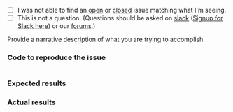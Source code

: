 - [ ] I was not able to find an [open](https://github.com/zendframework/zend-expressive-twigrenderer/issues?q=is%3Aopen) or [closed](https://github.com/zendframework/zend-expressive-twigrenderer/issues?q=is%3Aclosed) issue matching what I'm seeing.
 - [ ] This is not a question. (Questions should be asked on [slack](https://zendframework.slack.com/) ([Signup for Slack here](https://zendframework-slack.herokuapp.com/)) or our [forums](https://discourse.zendframework.com/).)

Provide a narrative description of what you are trying to accomplish.

### Code to reproduce the issue

<!-- Please provide the minimum code necessary to recreate the issue -->

```php
```

### Expected results

<!-- What do you think should have happened? -->

### Actual results

<!-- What did you actually observe? -->
